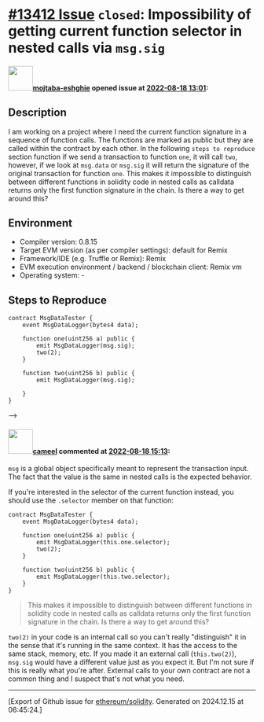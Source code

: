 # [\#13412 Issue](https://github.com/ethereum/solidity/issues/13412) `closed`: Impossibility of getting current function selector in nested calls via `msg.sig`

#### <img src="https://avatars.githubusercontent.com/u/37236297?u=81186d0cd4f3bc68d2f1d48f76eac03c84f9ce03&v=4" width="50">[mojtaba-eshghie](https://github.com/mojtaba-eshghie) opened issue at [2022-08-18 13:01](https://github.com/ethereum/solidity/issues/13412):


## Description

I am working on a project where I need the current function signature in a sequence of function calls. The functions are marked as public but they are called within the contract by each other. In the following `steps to reproduce` section function if we send a transaction to function `one`, it will call `two`, however, if we look at `msg.data` or `msg.sig` it will return the signature of the original transaction for function `one`. This makes it impossible to distinguish between different functions in solidity code in nested calls as calldata returns only the first function signature in the chain. Is there a way to get around this? 

## Environment

- Compiler version: 0.8.15
- Target EVM version (as per compiler settings): default for Remix
- Framework/IDE (e.g. Truffle or Remix): Remix
- EVM execution environment / backend / blockchain client: Remix vm
- Operating system: -

## Steps to Reproduce

```
contract MsgDataTester {
    event MsgDataLogger(bytes4 data);

    function one(uint256 a) public {
        emit MsgDataLogger(msg.sig);
        two(2);
    }

    function two(uint256 b) public {
        emit MsgDataLogger(msg.sig);
        
    }
}
```
-->


#### <img src="https://avatars.githubusercontent.com/u/137030?v=4" width="50">[cameel](https://github.com/cameel) commented at [2022-08-18 15:13](https://github.com/ethereum/solidity/issues/13412#issuecomment-1219615977):

`msg` is a global object specifically meant to represent the transaction input. The fact that the value is the same in nested calls is the expected behavior.

If you're interested in the selector of the current function instead, you should use the `.selector` member on that function:

```solidity
contract MsgDataTester {
    event MsgDataLogger(bytes4 data);

    function one(uint256 a) public {
        emit MsgDataLogger(this.one.selector);
        two(2);
    }

    function two(uint256 b) public {
        emit MsgDataLogger(this.two.selector);
    }
}
```

> This makes it impossible to distinguish between different functions in solidity code in nested calls as calldata returns only the first function signature in the chain. Is there a way to get around this?

`two(2)` in your code is an internal call so you can't really "distinguish" it in the sense that it's running in the same context. It has the access to the same stack, memory, etc. If you made it an external call (`this.two(2)`), `msg.sig` would have a different value just as you expect it. But I'm not sure if this is really what you're after. External calls to your own contract are not a common thing and I suspect that's not what you need.


-------------------------------------------------------------------------------



[Export of Github issue for [ethereum/solidity](https://github.com/ethereum/solidity). Generated on 2024.12.15 at 06:45:24.]
